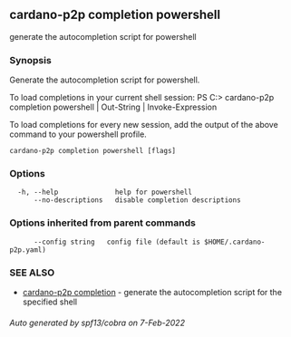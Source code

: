 ## cardano-p2p completion powershell

generate the autocompletion script for powershell

### Synopsis


Generate the autocompletion script for powershell.

To load completions in your current shell session:
PS C:\> cardano-p2p completion powershell | Out-String | Invoke-Expression

To load completions for every new session, add the output of the above command
to your powershell profile.


```
cardano-p2p completion powershell [flags]
```

### Options

```
  -h, --help              help for powershell
      --no-descriptions   disable completion descriptions
```

### Options inherited from parent commands

```
      --config string   config file (default is $HOME/.cardano-p2p.yaml)
```

### SEE ALSO

* [cardano-p2p completion](cardano-p2p_completion.md)	 - generate the autocompletion script for the specified shell

###### Auto generated by spf13/cobra on 7-Feb-2022

